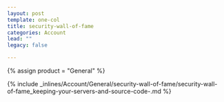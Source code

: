 ```yaml
---
layout: post
template: one-col
title: security-wall-of-fame
categories: Account
lead: ""
legacy: false

---
```

{% assign product = "General" %}

{% include _inlines/Account/General/security-wall-of-fame/security-wall-of-fame_keeping-your-servers-and-source-code-.md %}
